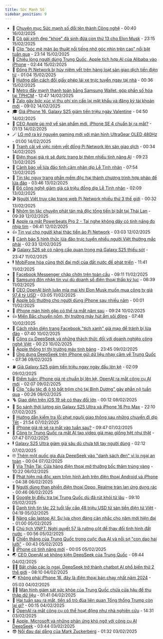```yaml
---
title: Sức Mạnh Số
sidebar_position: 9
---
```


<!-- dantri-suc-manh-so:START -->
- 🐻 [Chuyên mục Sức mạnh số đổi tên thành Công nghệ](https://dantri.com.vn/cong-nghe/chuyen-muc-suc-manh-so-doi-ten-thanh-cong-nghe-20250215235842924.htm) - 00:40 16/02/2025
- 💄 [Cô gái xinh đẹp &quot;khoe&quot; đã sinh đứa con thứ 13 cho Elon Musk](https://dantri.com.vn/cong-nghe/co-gai-xinh-dep-khoe-da-sinh-dua-con-thu-13-cho-elon-musk-20250216023730441.htm) - 23:15 15/02/2025
- 🚀 [Clip &quot;bóc mẽ màn ảo thuật nổi tiếng nhờ góc nhìn trên cao&quot; nổi bật tuần qua](https://dantri.com.vn/cong-nghe/clip-boc-me-man-ao-thuat-noi-tieng-nho-goc-nhin-tren-cao-noi-bat-tuan-qua-20250216014842184.htm) - 23:14 15/02/2025
- 👹 [Chiều lòng người dùng Trung Quốc, Apple tích hợp AI của Alibaba vào iPhone](https://dantri.com.vn/cong-nghe/chieu-long-nguoi-dung-trung-quoc-apple-tich-hop-ai-cua-alibaba-vao-iphone-20250214123737429.htm) - 02:44 15/02/2025
- 🤭 [Đồng Pi Network bị hủy niêm yết trên hàng loạt sàn giao dịch tiền điện tử](https://dantri.com.vn/cong-nghe/dong-pi-network-bi-huy-niem-yet-tren-hang-loat-san-giao-dich-tien-dien-tu-20250215000620441.htm) - 01:04 15/02/2025
- 🗽 [Hướng dẫn cách đổi giấy phép lái xe trực tuyến ngay tại nhà](https://dantri.com.vn/cong-nghe/huong-dan-cach-doi-giay-phep-lai-xe-truc-tuyen-ngay-tai-nha-20250215025935239.htm) - 00:36 15/02/2025
- 🧰 [Metro đẩy mạnh thanh toán bằng Samsung Wallet, góp phần số hóa tại TPHCM](https://dantri.com.vn/cong-nghe/metro-day-manh-thanh-toan-bang-samsung-wallet-gop-phan-so-hoa-tai-tphcm-20250214193536653.htm) - 12:47 14/02/2025
- 🤭 [Zalo gây bức xúc vì thu phí xin cấp lại mật khẩu và đăng ký tài khoản mới](https://dantri.com.vn/cong-nghe/zalo-gay-buc-xuc-vi-thu-phi-xin-cap-lai-mat-khau-va-dang-ky-tai-khoan-moi-20250214155804040.htm) - 09:02 14/02/2025
- 🎓 [Giá iPhone 16, Galaxy S25 giảm tiền triệu ngày Valentine](https://dantri.com.vn/cong-nghe/gia-iphone-16-galaxy-s25-giam-tien-trieu-ngay-valentine-20250214113611872.htm) - 04:50 14/02/2025
- 🌮 [CEO Apple úp mở về sản phẩm mới, iPhone SE 4 chuẩn bị ra mắt?](https://dantri.com.vn/cong-nghe/ceo-apple-up-mo-ve-san-pham-moi-iphone-se-4-chuan-bi-ra-mat-20250214081225645.htm) - 01:13 14/02/2025
- 🪄 [LG mở ra kỷ nguyên gaming mới với màn hình UltraGear OLED 480Hz](https://dantri.com.vn/cong-nghe/lg-mo-ra-ky-nguyen-gaming-moi-voi-man-hinh-ultragear-oled-480hz-20250213202325826.htm) - 01:00 14/02/2025
- 🥳 [Tranh cãi về việc niêm yết đồng Pi Network lên sàn giao dịch](https://dantri.com.vn/cong-nghe/tranh-cai-ve-viec-niem-yet-dong-pi-network-len-san-giao-dich-20250213155939580.htm) - 00:34 14/02/2025
- 👺 [Điện thoại giá rẻ sẽ được trang bị thêm nhiều tính năng AI](https://dantri.com.vn/cong-nghe/dien-thoai-gia-re-se-duoc-trang-bi-them-nhieu-tinh-nang-ai-20250213150704704.htm) - 09:23 13/02/2025
- 💂 [Cảnh báo về lừa đảo tình cảm nhân dịp Lễ Tình nhân](https://dantri.com.vn/cong-nghe/canh-bao-ve-lua-dao-tinh-cam-nhan-dip-le-tinh-nhan-20250213122014518.htm) - 07:54 13/02/2025
- 🦆 [Tin tặc ngụy trang phần mềm độc hại thành chương trình hợp pháp để lừa đảo](https://dantri.com.vn/cong-nghe/tin-tac-nguy-trang-phan-mem-doc-hai-thanh-chuong-trinh-hop-phap-de-lua-dao-20250213100439974.htm) - 03:46 13/02/2025
- 📝 [Đồ công nghệ giảm giá cả triệu đồng dịp Lễ Tình nhân](https://dantri.com.vn/cong-nghe/do-cong-nghe-giam-gia-ca-trieu-dong-dip-le-tinh-nhan-20250213090011845.htm) - 02:09 13/02/2025
- 🎬 [Người Việt truy cập trang web Pi Network nhiều thứ 3 thế giới](https://dantri.com.vn/cong-nghe/nguoi-viet-truy-cap-trang-web-pi-network-nhieu-thu-3-the-gioi-20250212214852279.htm) - 00:32 13/02/2025
- 🐘 [Nhóm tin tặc chuyên phát tán mã độc tống tiền bị bắt tại Thái Lan](https://dantri.com.vn/cong-nghe/nhom-tin-tac-chuyen-phat-tan-ma-doc-tong-tien-bi-bat-tai-thai-lan-20250212150147769.htm) - 09:39 12/02/2025
- 🌈 [Apple ra mắt Powerbeats Pro 2 - Tai nghe không dây có tính năng đo nhịp tim](https://dantri.com.vn/cong-nghe/apple-ra-mat-powerbeats-pro-2-tai-nghe-khong-day-co-tinh-nang-do-nhip-tim-20250212123953484.htm) - 06:41 12/02/2025
- 👍 [Tin vui cho người khai thác tiền ảo Pi Network](https://dantri.com.vn/cong-nghe/tin-vui-cho-nguoi-khai-thac-tien-ao-pi-network-20250212095550721.htm) - 03:03 12/02/2025
- 🤭 [Cảnh báo 5 hình thức lừa đảo trực tuyến nhiều người Việt thường mắc phải](https://dantri.com.vn/cong-nghe/canh-bao-5-hinh-thuc-lua-dao-truc-tuyen-nhieu-nguoi-viet-thuong-mac-phai-20250212093056461.htm) - 02:33 12/02/2025
- 🎬 [Galaxy S26 sẽ có nâng cấp quan trọng mà Galaxy S25 thiếu sót](https://dantri.com.vn/cong-nghe/galaxy-s26-se-co-nang-cap-quan-trong-ma-galaxy-s25-thieu-sot-20250212004637824.htm) - 23:47 11/02/2025
- 🕴 [MobiFone hòa cùng thời đại mới của đất nước để phát triển](https://dantri.com.vn/cong-nghe/mobifone-hoa-cung-thoi-dai-moi-cua-dat-nuoc-de-phat-trien-20250211174632916.htm) - 11:41 11/02/2025
- 🎉 [Facebook Messenger chập chờn trên toàn cầu](https://dantri.com.vn/cong-nghe/facebook-messenger-chap-chon-tren-toan-cau-20250211160937447.htm) - 09:11 11/02/2025
- 💯 [Samsung đón nhận tin vui dù doanh số điện thoại thấp kỷ lục](https://dantri.com.vn/cong-nghe/samsung-don-nhan-tin-vui-du-doanh-so-dien-thoai-thap-ky-luc-20250211113236052.htm) - 06:39 11/02/2025
- 💼 [CEO OpenAI bình luận mỉa mai khi Elon Musk muốn mua công ty giá 97,4 tỷ USD](https://dantri.com.vn/cong-nghe/ceo-openai-binh-luan-mia-mai-khi-elon-musk-muon-mua-cong-ty-gia-974-ty-usd-20250211095743590.htm) - 03:05 11/02/2025
- 🦍 [Apple bồi thường cho người dùng iPhone sau nhiều năm](https://dantri.com.vn/cong-nghe/apple-boi-thuong-cho-nguoi-dung-iphone-sau-nhieu-nam-20250211004549436.htm) - 00:01 11/02/2025
- 🤔 [iPhone màn hình gập có thể ra mắt năm sau](https://dantri.com.vn/cong-nghe/iphone-man-hinh-gap-co-the-ra-mat-nam-sau-20250210121221695.htm) - 09:24 10/02/2025
- 👍 [Miền Bắc chuyển nồm, thị trường máy hút ẩm sôi động](https://dantri.com.vn/cong-nghe/mien-bac-chuyen-nom-thi-truong-may-hut-am-soi-dong-20250210142648814.htm) - 07:48 10/02/2025
- 🎊 [Cách nhận diện trang Facebook &quot;tích xanh&quot; giả mạo để tránh bị lừa đảo](https://dantri.com.vn/cong-nghe/cach-nhan-dien-trang-facebook-tich-xanh-gia-mao-de-tranh-bi-lua-dao-20250210125121500.htm) - 07:40 10/02/2025
- 🗽 [Công cụ DeepSeek và những thách thức đối với doanh nghiệp công nghệ Việt](https://dantri.com.vn/cong-nghe/cong-cu-deepseek-va-nhung-thach-thuc-doi-voi-doanh-nghiep-cong-nghe-viet-20250207170651533.htm) - 00:23 10/02/2025
- 🔭 [Apple thống trị thị trường máy tính bảng](https://dantri.com.vn/cong-nghe/apple-thong-tri-thi-truong-may-tinh-bang-20250209230655622.htm) - 23:45 09/02/2025
- 🤔 [Ứng dụng DeepSeek trên iPhone gửi dữ liệu nhạy cảm về Trung Quốc](https://dantri.com.vn/cong-nghe/ung-dung-deepseek-tren-iphone-gui-du-lieu-nhay-cam-ve-trung-quoc-20250209103438507.htm) - 07:36 09/02/2025
- ⛽️ [Giá Galaxy S25 giảm tiền triệu ngay ngày đầu lên kệ](https://dantri.com.vn/cong-nghe/gia-galaxy-s25-giam-tien-trieu-ngay-ngay-dau-len-ke-20250208164538298.htm) - 02:09 09/02/2025
- 🤭 [Điểm tuần: iPhone giá rẻ chuẩn bị lên kệ, OpenAI ra mắt công cụ AI mới](https://dantri.com.vn/cong-nghe/diem-tuan-iphone-gia-re-chuan-bi-len-ke-openai-ra-mat-cong-cu-ai-moi-20250208173615046.htm) - 02:07 09/02/2025
- 🫶 [Clip &quot;cẩu tặc đi ô tô bắt trộm chó tại Bình Dương&quot; gây phẫn nộ tuần qua](https://dantri.com.vn/cong-nghe/clip-cau-tac-di-o-to-bat-trom-cho-tai-binh-duong-gay-phan-no-tuan-qua-20250209022617351.htm) - 00:26 09/02/2025
- 🪜 [Giao diện trên iOS 19 sẽ có thay đổi lớn](https://dantri.com.vn/cong-nghe/giao-dien-tren-ios-19-se-co-thay-doi-lon-20250207215757987.htm) - 00:12 08/02/2025
- 🚀 [So sánh thời lượng pin Galaxy S25 Ultra và iPhone 16 Pro Max](https://dantri.com.vn/cong-nghe/so-sanh-thoi-luong-pin-galaxy-s25-ultra-va-iphone-16-pro-max-20250206102648394.htm) - 22:10 07/02/2025
- 🦏 [Hướng dẫn kiểm tra lỗi phạt nguội giao thông sau những chuyến đi dịp Tết](https://dantri.com.vn/cong-nghe/huong-dan-kiem-tra-loi-phat-nguoi-giao-thong-sau-nhung-chuyen-di-dip-tet-20250208011459047.htm) - 21:54 07/02/2025
- 💃 [iPhone giá rẻ sẽ ra mắt vào tuần sau?](https://dantri.com.vn/cong-nghe/iphone-gia-re-se-ra-mat-vao-tuan-sau-20250207095604578.htm) - 09:47 07/02/2025
- 🌁 [Công ty Trung Quốc ra mắt AI tạo video giả mạo giống hệt như thật](https://dantri.com.vn/cong-nghe/cong-ty-trung-quoc-ra-mat-ai-tao-video-gia-mao-giong-het-nhu-that-20250206125927906.htm) - 07:47 07/02/2025
- 🕴 [Galaxy S25 Ultra giảm giá sâu dù chưa tới tay người dùng](https://dantri.com.vn/cong-nghe/galaxy-s25-ultra-giam-gia-sau-du-chua-toi-tay-nguoi-dung-20250206222445626.htm) - 02:12 07/02/2025
- 🤓 [Thêm một quốc gia đưa DeepSeek vào &quot;danh sách đen&quot; vì lo ngại an toàn](https://dantri.com.vn/cong-nghe/them-mot-quoc-gia-dua-deepseek-vao-danh-sach-den-vi-lo-ngai-an-toan-20250207010846848.htm) - 00:04 07/02/2025
- 🥳 [Vía Thần Tài: Cửa hàng điện thoại mở thưởng bốc thăm trúng vàng](https://dantri.com.vn/cong-nghe/via-than-tai-cua-hang-dien-thoai-mo-thuong-boc-tham-trung-vang-20250206103136157.htm) - 10:22 06/02/2025
- 🤔 [Phát hiện mã độc xem trộm hình ảnh trên điện thoại Android và iPhone](https://dantri.com.vn/cong-nghe/phat-hien-ma-doc-xem-trom-hinh-anh-tren-dien-thoai-android-va-iphone-20250206113020540.htm) - 04:38 06/02/2025
- 🧐 [Người dùng than phiền điện thoại Oppo, Realme tràn lan ứng dụng rác](https://dantri.com.vn/cong-nghe/nguoi-dung-than-phien-dien-thoai-oppo-realme-tran-lan-ung-dung-rac-20250205180351410.htm) - 00:46 06/02/2025
- 🦣 [Google bị điều tra tại Trung Quốc dù đã rút khỏi từ lâu](https://dantri.com.vn/cong-nghe/google-bi-dieu-tra-tai-trung-quoc-du-da-rut-khoi-tu-lau-20250205155921869.htm) - 09:10 05/02/2025
- 🧐 [Danh tính tin tặc 22 tuổi lấy cắp 48 triệu USD từ sàn tiền điện tử Việt](https://dantri.com.vn/cong-nghe/danh-tinh-tin-tac-22-tuoi-lay-cap-48-trieu-usd-tu-san-tien-dien-tu-viet-20250205102230865.htm) - 04:19 05/02/2025
- 🥸 [Nâng cấp laptop AI: Sự lựa chọn đáng cân nhắc cho năm mới hiện đại](https://dantri.com.vn/cong-nghe/nang-cap-laptop-ai-su-lua-chon-dang-can-nhac-cho-nam-moi-hien-dai-20250204135336980.htm) - 01:00 05/02/2025
- 🤖 [Chủ tịch VNPT: Nghị quyết 57 là rường cột để thay đổi tình hình đất nước](https://dantri.com.vn/cong-nghe/chu-tich-vnpt-nghi-quyet-57-la-ruong-cot-de-thay-doi-tinh-hinh-dat-nuoc-20250123073612673.htm) - 00:56 05/02/2025
- 👺 [Chiến thắng của Trung Quốc trong cuộc đua AI và nỗi sợ &quot;con dao hai lưỡi&quot;](https://dantri.com.vn/cong-nghe/chien-thang-cua-trung-quoc-trong-cuoc-dua-ai-va-noi-so-con-dao-hai-luoi-20250204115408271.htm) - 00:43 05/02/2025
- 🤭 [iPhone có tính năng mới](https://dantri.com.vn/cong-nghe/iphone-co-tinh-nang-moi-20250205003345950.htm) - 00:05 05/02/2025
- 🌏 [CEO OpenAI sẽ không kiện DeepSeek của Trung Quốc](https://dantri.com.vn/cong-nghe/ceo-openai-se-khong-kien-deepseek-cua-trung-quoc-20250204153719873.htm) - 08:44 04/02/2025
- 🧑‍🏫 [Bất chấp các lo ngại, DeepSeek trở thành chatbot AI phổ biến thứ 2 thế giới](https://dantri.com.vn/cong-nghe/bat-chap-cac-lo-ngai-deepseek-tro-thanh-chatbot-ai-pho-bien-thu-2-the-gioi-20250204150935977.htm) - 08:10 04/02/2025
- 🌏 [Không phải iPhone 16, đây là điện thoại bán chạy nhất năm 2024](https://dantri.com.vn/cong-nghe/khong-phai-iphone-16-day-la-dien-thoai-ban-chay-nhat-nam-2024-20250204112037851.htm) - 05:03 04/02/2025
- 🧑‍🏫 [Màn hình giám sát sức khỏe của Trung Quốc chứa cửa hậu để thu thập dữ liệu](https://dantri.com.vn/cong-nghe/man-hinh-giam-sat-suc-khoe-cua-trung-quoc-chua-cua-hau-de-thu-thap-du-lieu-20250204011913039.htm) - 01:41 04/02/2025
- 🦣 [Hai tuần sau ra mắt, tiền số trò đùa liên quan Tổng thống Trump còn lại gì?](https://dantri.com.vn/cong-nghe/hai-tuan-sau-ra-mat-tien-so-tro-dua-lien-quan-tong-thong-trump-con-lai-gi-20250203222034651.htm) - 00:15 04/02/2025
- 🤔 [OpenAI ra mắt công cụ có thể hoạt động như nhà nghiên cứu](https://dantri.com.vn/cong-nghe/openai-ra-mat-cong-cu-co-the-hoat-dong-nhu-nha-nghien-cuu-20250203213056440.htm) - 14:31 03/02/2025
- 🚦 [Apple, Microsoft và những phản ứng khó ngờ với công cụ AI DeepSeek](https://dantri.com.vn/cong-nghe/apple-microsoft-va-nhung-phan-ung-kho-ngo-voi-cong-cu-ai-deepseek-20250203104145873.htm) - 03:44 03/02/2025
- 😎 [Nỗi đau dai dẳng của Mark Zuckerberg](https://dantri.com.vn/cong-nghe/noi-dau-dai-dang-cua-mark-zuckerberg-20250202230855117.htm) - 01:32 03/02/2025<!-- dantri-suc-manh-so:END -->
